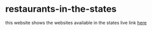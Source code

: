 # restaurants-in-the-states
this website shows the websites available in the states
live link [here](https://usa-restaurants-data-mk.netlify.app/)
